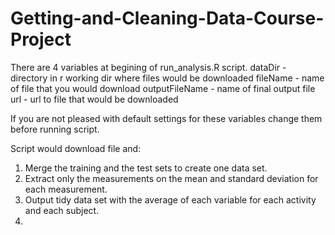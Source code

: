 # Getting-and-Cleaning-Data-Course-Project

There are 4 variables at begining of run_analysis.R script. 
dataDir - directory in r working dir where files would be downloaded
fileName - name of file that you would download
outputFileName - name of final output file
url - url to file that would be downloaded

If you are not pleased with default settings for these variables change them before running script.

Script would download file and: 
1. Merge the training and the test sets to create one data set.
2. Extract only the measurements on the mean and standard deviation for each measurement.
3. Output tidy data set with the average of each variable for each activity and each subject.
4. 
